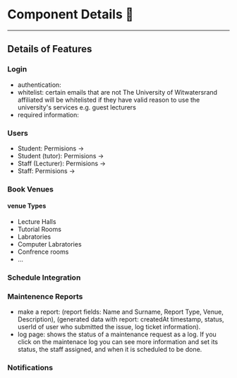 

# Component Details :wrench:

---

## Details of Features

### Login

- authentication:
- whitelist: certain emails that are not The University of Witwatersrand affiliated will be whitelisted if they have valid reason to use the university's services e.g. guest lecturers
- required information:

### Users

- Student: Permisions ->
- Student (tutor): Permisions ->
- Staff (Lecturer): Permisions ->
- Staff: Permisions ->

### Book Venues

#### venue Types

- Lecture Halls
- Tutorial Rooms
- Labratories
- Computer Labratories
- Confrence rooms
- ...

### Schedule Integration

### Maintenence Reports
- make a report: (report fields: Name and Surname, Report Type, Venue, Description), (generated data with report: createdAt timestamp, status, userId of user who submitted the issue, log ticket information).
- log page: shows the status of a maintenance request as a log. If you click on the maintenace log you can see more information and set its status, the staff assigned, and when it is scheduled to be done.

### Notifications